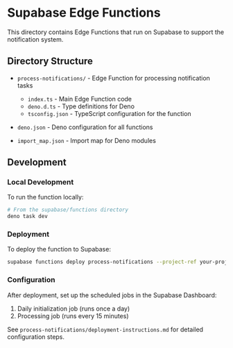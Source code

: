 # Supabase Edge Functions

This directory contains Edge Functions that run on Supabase to support the notification system.

## Directory Structure

- `process-notifications/` - Edge Function for processing notification tasks
  - `index.ts` - Main Edge Function code
  - `deno.d.ts` - Type definitions for Deno
  - `tsconfig.json` - TypeScript configuration for the function

- `deno.json` - Deno configuration for all functions
- `import_map.json` - Import map for Deno modules

## Development

### Local Development

To run the function locally:

```bash
# From the supabase/functions directory
deno task dev
```

### Deployment

To deploy the function to Supabase:

```bash
supabase functions deploy process-notifications --project-ref your-project-ref
```

### Configuration

After deployment, set up the scheduled jobs in the Supabase Dashboard:

1. Daily initialization job (runs once a day)
2. Processing job (runs every 15 minutes)

See `process-notifications/deployment-instructions.md` for detailed configuration steps. 